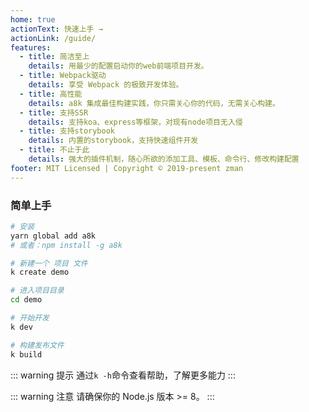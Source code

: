 ```yaml
---
home: true
actionText: 快速上手 →
actionLink: /guide/
features:
  - title: 简洁至上
    details: 用最少的配置启动你的web前端项目开发。
  - title: Webpack驱动
    details: 享受 Webpack 的极致开发体验。
  - title: 高性能
    details: a8k 集成最佳构建实践，你只需关心你的代码，无需关心构建。
  - title: 支持SSR
    details: 支持koa、express等框架，对现有node项目无入侵
  - title: 支持storybook
    details: 内置的storybook，支持快速组件开发
  - title: 不止于此
    details: 强大的插件机制，随心所欲的添加工具、模板、命令行、修改构建配置
footer: MIT Licensed | Copyright © 2019-present zman
---
```


### 简单上手

```bash
# 安装
yarn global add a8k
# 或者：npm install -g a8k

# 新建一个 项目 文件
k create demo

# 进入项目目录
cd demo

# 开始开发
k dev

# 构建发布文件
k build
```

::: warning 提示
通过`k -h`命令查看帮助，了解更多能力
:::

::: warning 注意
请确保你的 Node.js 版本 >= 8。
:::
